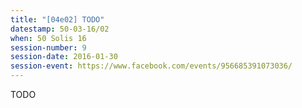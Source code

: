 ```yaml
---
title: "[04e02] TODO"
datestamp: 50-03-16/02
when: 50 Solis 16
session-number: 9
session-date: 2016-01-30
session-event: https://www.facebook.com/events/956685391073036/
---
```

TODO
